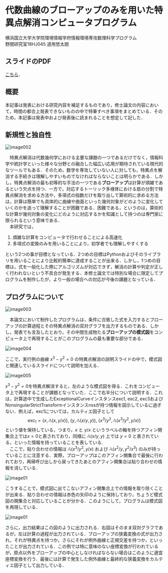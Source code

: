 # 代数曲線のブローアップのみを用いた特異点解消コンピュータプログラム
横浜国立大学大学院環境情報学府情報環境専攻数理科学プログラム  
野間研究室18HJ045 道用悠太朗

## スライドのPDF
[こちら](https://github.com/dafuyafu/curve_resolution/blob/master/master_thesis_slide.pdf)．

## 概要
本記事は発表における研究内容を補足するものであり，修士論文の内容において，時間の都合上発表できないものの中で特筆すべき事項をまとめている．そのため，本記事は発表中および発表後に読まれることを想定して記した．  

## 新規性と独自性
![image002](master_thesis_slide_copy/master_thesis_slide_copy.001.png)

　特異点解消は代数幾何学における主要な課題の一つであるだけでなく，情報科学や統計学といった様々な分野との融合した幅広い応用が期待されている現代的なツールでもある．そのため，数学を専攻していない人に対しても，特異点を解消する手続きは理解しやすいものでなければならないことは明らかである．しかし，特異点解消の最も初等的な手法の一つである**ブローアップ**は計算が煩雑であるという欠点を持つ．一方で，対応するトーリック多様体における扇の分割で特異点解消を求める方法や，多項式の指数だけを取り出して算術的に求める方法は，計算は簡単でも具体的に曲線や曲面といった幾何対象がどのように変化していくのかを追って理解することが困難である．困難である，というのは，算術的な計算が幾何対象の変化にどのように対応するかを知識として持つのは専門家に限られるという意味である．  
　本研究では，
 
1. 煩雑な計算をコンピュータで行わせることによる高速化
1. 多項式の変換のみを用いることにより，初学者でも理解しやすくする

という2つの事が目標となっている．2つめの目標はPythonおよびそのライブラリを用いることにより比較的簡単に達成することが出来る．しかし，1つめの目標は，式を一般化した際にアルゴリズムが対応できず，解消の計算や判定が正しく行われないという不具合が発生する．本修士論文では特別な場合に限定してプログラムを制作したが，より一般の場合への対応が今後の課題となっている．

## プログラムについて
![image003](master_thesis_slide_copy/master_thesis_slide_copy.004.png)

　本論文において制作したプログラムは，条件に合致した式を入力するとブローアップの計算過程とその特異点解消の双対グラフを出力するものである．しかし，発表でも言及したとおり，その中間生成物たる**ブローアップの模式図**をコンピュータ上で再現することがこのプログラムの最も重要な部分である．
 
![image004](master_thesis_slide_copy/master_thesis_slide_copy.005.png)

ここで，実行例の曲線 $x^3-y^2=0$ の特異点解消の説明スライドの中で，模式図と関連しているスライドについて説明を加える．

![image005](master_thesis_slide_copy/master_thesis_slide_copy.006.png)

$x^3-y^2=0$を特異点解消すると，左のような模式図を得る．これをコンピュータ上で再現することが課題となっていた．ここで右半分について説明する．これは，計算途中で生成したExceptionalCurveインスタンスexc1, exc2, exc3およびNonsingularStrictTransformインスタンスnssが持つ情報を図示しているに過ぎない．例えば，exc1については，カルティエ因子として
$$
\mathrm{exc}_1 = \{x, \mathbb{A}(x, y/x)\},\ \{y, \mathbb{A}(x/y, y)\},\ \{x^3/y^2, \mathbb{A}(x^3/y^2, y/x)\}
$$
という値を保持している，つまり，$x$ と $y/x$ というラベルの軸を持つアフィン開集合上では$x = 0$と表されており，同様に $\mathbb{A}(x/y, y)$ 上では $y = 0$ と表されている，といった情報を持っていることを表している.  
　ここで，貼り合わせの情報は $\mathbb{A}(x^3/y^2, y/x)$ および $\mathbb{A}(x^2/y, y^2/x^3)$ のみが持っていることに注意する．実際，ブローアップはこのアフィン開集合で最後に行われており，再帰呼び出しから戻ってきたあとのアフィン開集合は貼り合わせの情報を消している．
 
![image01](master_thesis_slide_copy/master_thesis_slide_copy.008.png)

こうすることで，模式図に出てこないアフィン開集合上での情報を取り除くことが出来る．貼り合わせの情報は赤色の矢印のように保持しており，ちょうど模式図の開集合と対応していることが分かる．このようにして，プログラムは模式図を再現している．

![image01](master_thesis_slide_copy/master_thesis_slide_copy.007.png)

さらに，出力結果はこの図のように出力される．右図はそのまま双対グラフであるが，左は計算の過程が出力されている．ブローアップの狭義変換の式が出力され，それが特異点を持つか，さらにそれが例外曲線と正規交差を持つか，といったことが出力されている．この例では特に意味のない座標変換が行われているが，原点以外をブローアップの中心としなければならない場合はこのように適宜座標変換を行う．最後には計算で発生した例外曲線と最終的な狭義変換をカルティエ因子として出力している．